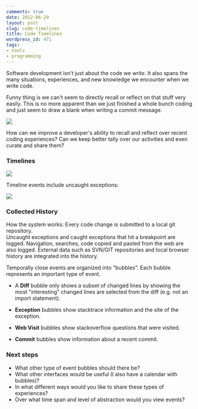 ```yaml
---
comments: true
date: 2012-06-29
layout: post
slug: code-timelines
title: Code Timelines
wordpress_id: 471
tags:
- tools
- programming
---
```


Software development isn't just about the code we _write_.  It also spans the many situations, experiences, and new knowledge we encounter when we write code.

Funny thing is we can't seem to directly recall or reflect on that stuff very easily.  This is no more apparent than we just finished a whole bunch coding and just seem to draw a blank when writing a commit message.

[![](http://blog.ninlabs.com/wp-content/uploads/2012/06/CheckinBlank.png)](http://blog.ninlabs.com/wp-content/uploads/2012/06/CheckinBlank.png)

How can we improve a developer's ability to recall and reflect over recent coding experiences? Can we keep better tally over our activities and even curate and share them?



### Timelines



[![](http://blog.ninlabs.com/wp-content/uploads/2012/06/CodeNarrative.png)](http://blog.ninlabs.com/wp-content/uploads/2012/06/CodeNarrative.png)

Timeline events include uncaught exceptions:

[![](http://blog.ninlabs.com/wp-content/uploads/2012/06/Exceptions.png)](http://blog.ninlabs.com/wp-content/uploads/2012/06/Exceptions.png)



### Collected History



How the system works: Every code change is submitted to a local git repository.  
Uncaught exceptions and caught exceptions that hit a breakpoint are logged.  Navigation, searches, code copied and pasted from the web are also logged.  External data such as SVN/GIT repositories and local browser history are integrated into the history.

Temporally close events are organized into "bubbles".  Each bubble represents an important type of event.  





  * A **Diff** bubble only shows a subset of changed lines by showing the most "interesting" changed lines are selected from the diff (e.g. not an import statement).


  * **Exception** bubbles show stacktrace information and the site of the exception.

  * **Web Visit** bubbles show stackoverflow questions that were visited.

  * **Commit** bubbles show information about a recent commit.



### Next steps


- What other type of event bubbles should there be?
- What other interfaces would be useful (I also have a calendar with bubbles)?
- In what different ways would you like to share these types of experiences?
- Over what time span and level of abstraction would you view events?

